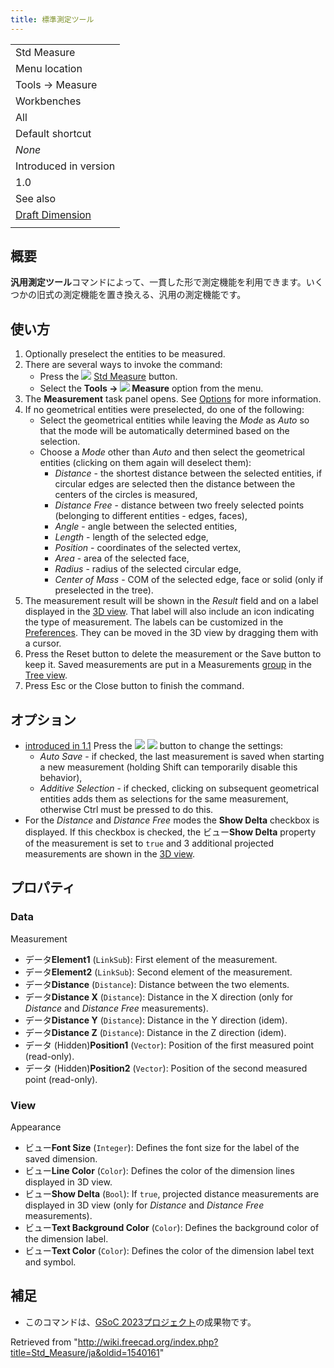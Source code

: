 ```yaml
---
title: 標準測定ツール
---
```

|  |
| --- |
| Std Measure |
| Menu location |
| Tools → Measure |
| Workbenches |
| All |
| Default shortcut |
| *None* |
| Introduced in version |
| 1.0 |
| See also |
| [Draft Dimension](/Draft_Dimension "Draft Dimension") |
|  |

## 概要

**汎用測定ツール**コマンドによって、一貫した形で測定機能を利用できます。いくつかの旧式の測定機能を置き換える、汎用の測定機能です。

## 使い方

1. Optionally preselect the entities to be measured.
2. There are several ways to invoke the command:
   * Press the ![](/images/Std_Measure.svg) [Std Measure](/Std_Measure "Std Measure") button.
   * Select the **Tools → ![](/images/Std_Measure.svg) Measure** option from the menu.
3. The **Measurement** task panel opens. See [Options](#Options) for more information.
4. If no geometrical entities were preselected, do one of the following:
   * Select the geometrical entities while leaving the *Mode* as *Auto* so that the mode will be automatically determined based on the selection.
   * Choose a *Mode* other than *Auto* and then select the geometrical entities (clicking on them again will deselect them):
     + *Distance* - the shortest distance between the selected entities, if circular edges are selected then the distance between the centers of the circles is measured,
     + *Distance Free* - distance between two freely selected points (belonging to different entities - edges, faces),
     + *Angle* - angle between the selected entities,
     + *Length* - length of the selected edge,
     + *Position* - coordinates of the selected vertex,
     + *Area* - area of the selected face,
     + *Radius* - radius of the selected circular edge,
     + *Center of Mass* - COM of the selected edge, face or solid (only if preselected in the tree).
5. The measurement result will be shown in the *Result* field and on a label displayed in the [3D view](/3D_view "3D view"). That label will also include an icon indicating the type of measurement. The labels can be customized in the [Preferences](/Preferences_Editor "Preferences Editor"). They can be moved in the 3D view by dragging them with a cursor.
6. Press the Reset button to delete the measurement or the Save button to keep it. Saved measurements are put in a Measurements [group](/Std_Group "Std Group") in the [Tree view](/Tree_view "Tree view").
7. Press Esc or the Close button to finish the command.

## オプション

* [introduced in 1.1](/Release_notes_1.1 "Release notes 1.1") Press the ![](/images/Preferences-system.svg) ![](/images/Toolbar_flyout_arrow.svg) button to change the settings:
  + *Auto Save* - if checked, the last measurement is saved when starting a new measurement (holding Shift can temporarily disable this behavior),
  + *Additive Selection* - if checked, clicking on subsequent geometrical entities adds them as selections for the same measurement, otherwise Ctrl must be pressed to do this.
* For the *Distance* and *Distance Free* modes the **Show Delta** checkbox is displayed. If this checkbox is checked, the ビュー**Show Delta** property of the measurement is set to `true` and 3 additional projected measurements are shown in the [3D view](/3D_view "3D view").

## プロパティ

### Data

Measurement

* データ**Element1** (`LinkSub`): First element of the measurement.
* データ**Element2** (`LinkSub`): Second element of the measurement.
* データ**Distance** (`Distance`): Distance between the two elements.
* データ**Distance X** (`Distance`): Distance in the X direction (only for *Distance* and *Distance Free* measurements).
* データ**Distance Y** (`Distance`): Distance in the Y direction (idem).
* データ**Distance Z** (`Distance`): Distance in the Z direction (idem).
* データ (Hidden)**Position1** (`Vector`): Position of the first measured point (read-only).
* データ (Hidden)**Position2** (`Vector`): Position of the second measured point (read-only).

### View

Appearance

* ビュー**Font Size** (`Integer`): Defines the font size for the label of the saved dimension.
* ビュー**Line Color** (`Color`): Defines the color of the dimension lines displayed in 3D view.
* ビュー**Show Delta** (`Bool`): If `true`, projected distance measurements are displayed in 3D view (only for *Distance* and *Distance Free* measurements).
* ビュー**Text Background Color** (`Color`): Defines the background color of the dimension label.
* ビュー**Text Color** (`Color`): Defines the color of the dimension label text and symbol.

## 補足

* このコマンドは、[GSoC 2023プロジェクト](/Unified_Measurement_Facility "Unified Measurement Facility")の成果物です。

Retrieved from "<http://wiki.freecad.org/index.php?title=Std_Measure/ja&oldid=1540161>"